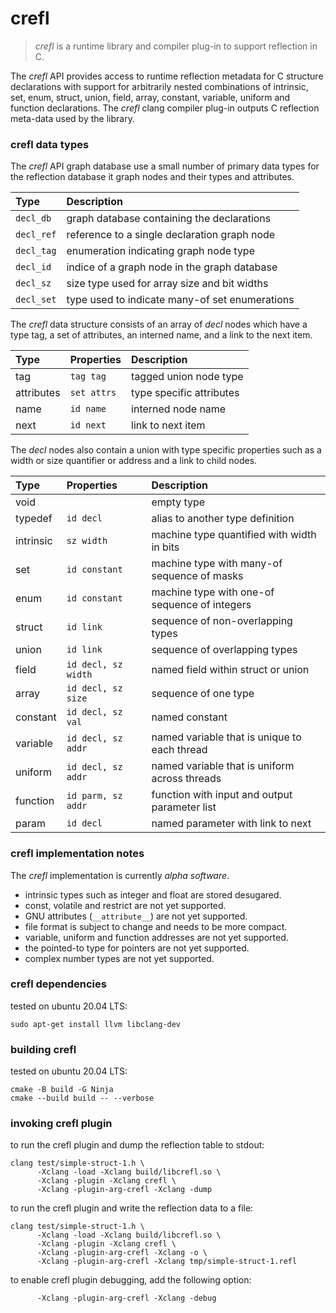 # crefl

> _crefl_ is a runtime library and compiler plug-in to support reflection in C.

The _crefl_ API provides access to runtime reflection metadata for C
structure declarations with support for arbitrarily nested combinations
of intrinsic, set, enum, struct, union, field, array, constant, variable,
uniform and function declarations. The _crefl_ clang compiler plug-in
outputs C reflection meta-data used by the library.

### crefl data types

The _crefl_ API graph database use a small number of primary data types
for the reflection database it graph nodes and their types and attributes.

| Type       | Description                                    |
| :--------- | :--------------------------------------------- |
| `decl_db`  | graph database containing the declarations     |
| `decl_ref` | reference to a single declaration graph node   |
| `decl_tag` | enumeration indicating graph node type         |
| `decl_id`  | indice of a graph node in the graph database   |
| `decl_sz`  | size type used for array size and bit widths   |
| `decl_set` | type used to indicate many-of set enumerations |

The _crefl_ data structure consists of an array of _decl_ nodes which have a
type tag, a set of attributes, an interned name, and a link to the next item.

| Type       | Properties         | Description                                    |
| :--------- | :----------------- | :--------------------------------------------- |
| tag        | `tag tag`          | tagged union node type                         |
| attributes | `set attrs`        | type specific attributes                       |
| name       | `id name`          | interned node name                             |
| next       | `id next`          | link to next item                              |

The _decl_ nodes also contain a union with type specific properties such as a
width or size quantifier or address and a link to child nodes.

| Type       | Properties         | Description                                    |
| :--------- | :----------------- | :--------------------------------------------- |
| void       |                    | empty type                                     |
| typedef    | `id decl`          | alias to another type definition               |
| intrinsic  | `sz width`         | machine type quantified with width in bits     |
| set        | `id constant`      | machine type with many-of sequence of masks    |
| enum       | `id constant`      | machine type with one-of sequence of integers  |
| struct     | `id link`          | sequence of non-overlapping types              |
| union      | `id link`          | sequence of overlapping types                  |
| field      | `id decl, sz width`| named field within struct or union             |
| array      | `id decl, sz size` | sequence of one type                           |
| constant   | `id decl, sz val`  | named constant                                 |
| variable   | `id decl, sz addr` | named variable that is unique to each thread   |
| uniform    | `id decl, sz addr` | named variable that is uniform across threads  |
| function   | `id parm, sz addr` | function with input and output parameter list  |
| param      | `id decl`          | named parameter with link to next              |

### crefl implementation notes

The _crefl_ implementation is currently _alpha software_.

- intrinsic types such as integer and float are stored desugared.
- const, volatile and restrict are not yet supported.
- GNU attributes (`__attribute__`) are not yet supported.
- file format is subject to change and needs to be more compact.
- variable, uniform and function addresses are not yet supported.
- the pointed-to type for pointers are not yet supported.
- complex number types are not yet supported.

### crefl dependencies

tested on ubuntu 20.04 LTS:

```
sudo apt-get install llvm libclang-dev
```

### building crefl

tested on ubuntu 20.04 LTS:

```
cmake -B build -G Ninja
cmake --build build -- --verbose
```

### invoking crefl plugin

to run the crefl plugin and dump the reflection table to stdout:

```
clang test/simple-struct-1.h \
      -Xclang -load -Xclang build/libcrefl.so \
      -Xclang -plugin -Xclang crefl \
      -Xclang -plugin-arg-crefl -Xclang -dump
```

to run the crefl plugin and write the reflection data to a file:

```
clang test/simple-struct-1.h \
      -Xclang -load -Xclang build/libcrefl.so \
      -Xclang -plugin -Xclang crefl \
      -Xclang -plugin-arg-crefl -Xclang -o \
      -Xclang -plugin-arg-crefl -Xclang tmp/simple-struct-1.refl
```

to enable crefl plugin debugging, add the following option:

```
      -Xclang -plugin-arg-crefl -Xclang -debug
```
